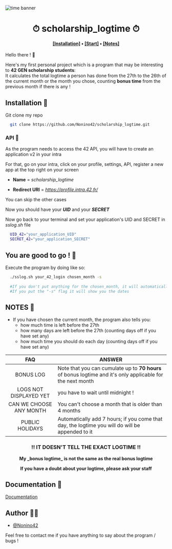 ![time banner](https://kiwiorthoticservices.com/wp-content/uploads/saving-time-banner.jpg)

<h1 align="center">⏱ scholarship_logtime ⏱</h1>

<h4 align="center"><a href="https://github.com/Nonino42/scholarship_logtime/edit/main/README.md#installation-">[Installation]</a> • <a href="https://github.com/Nonino42/scholarship_logtime/edit/main/README.md#you-are-good-to-go--">[Start]</a> • <a href="https://github.com/Nonino42/scholarship_logtime/edit/main/README.md#notes-">[Notes]</a></h4>

Hello there ! 🙌

Here's my first personal project which is a program that may be interesting to **42 GEN scholarship students**:  
It calculates the total logtime a person has done from the 27th to the 26th of the current month or the month you chose, counting **bonus time** from the previous month if there is any !   

<a name="installation"/>

## Installation 💾

Git clone my repo

```bash
  git clone https://github.com/Nonino42/scholarship_logtime.git
```

### API 📡

As the program needs to access the 42 API, you will have to create an application v2 in your intra

For that, go on your intra, click on your profile, settings, API, register a new app at the top right on your screen

- **Name** = _scholarship_logtime_

- **Redirect URI** = _https://profile.intra.42.fr/_

You can skip the other cases

Now you should have your **_UID_** and your **_SECRET_**

Now go back to your terminal and set your application's UID and SECRET in _sslog.sh_ file

```bash
  UID_42="your_application_UID"
  SECRET_42="your_application_SECRET"
```

<a name="start"/>

## You are good to go ! 🤩

Execute the program by doing like so:

```bash
  ./sslog.sh your_42_login chosen_month -s
  
  #If you don't put anything for the chosen_month, it will automatically choose the current month
  #If you put the "-s" flag it will show you the dates
```

<a name="notes"/>

## NOTES 📝
   -  If you have chosen the current month, the program also tells you:
      - how much time is left before the 27th
      - how many days are left before the 27th (counting days off if you have set any)
      - how much time you should do each day (counting days off if you have set any)

| FAQ | ANSWER |
| :-: | --- |
| BONUS LOG | Note that you can cumulate up to **70 hours** of bonus logtime and it's only applicable for the next month |
| LOGS NOT DISPLAYED YET | you have to wait until midnight ! |
| CAN WE CHOOSE ANY MONTH | You can't choose a month that is older than 4 months |
| PUBLIC HOLIDAYS | Automatically add 7 hours; if you come that day, the logtime you will do will be appended to it |

<h3 align="center">‼️ IT DOESN'T TELL THE EXACT LOGTIME ‼️</h3>

<div align="center">
   <p><strong>My _bonus logtime_ is not the same as the real bonus logtime</strong></p>
   <p><strong>If you have a doubt about your logtime, please ask your staff</strong></p>
</div>

<a name="documentation"/>

## Documentation 📕

[Documentation](https://api.intra.42.fr/apidoc/guides/getting_started)


## Author 👨‍💻

- [@Nonino42](https://www.github.com/Nonino42)

Feel free to contact me if you have anything to say about the program / bugs !
